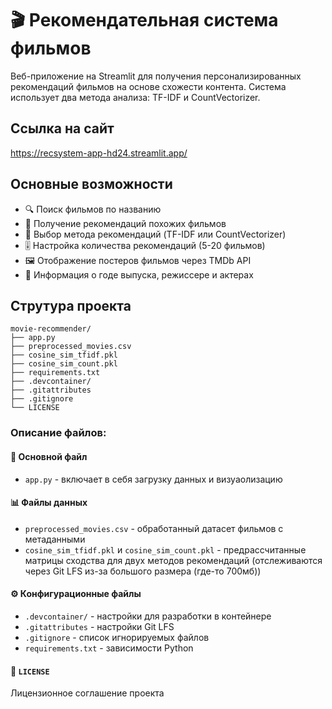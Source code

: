 # 🎬 Рекомендательная система фильмов

Веб-приложение на Streamlit для получения персонализированных рекомендаций фильмов на основе схожести контента. Система использует два метода анализа: TF-IDF и CountVectorizer.

## Ссылка на сайт

https://recsystem-app-hd24.streamlit.app/

## Основные возможности

- 🔍 Поиск фильмов по названию
- 🎯 Получение рекомендаций похожих фильмов
- 🔄 Выбор метода рекомендаций (TF-IDF или CountVectorizer)
- 🎚️ Настройка количества рекомендаций (5-20 фильмов)
- 🖼️ Отображение постеров фильмов через TMDb API
- 📅 Информация о годе выпуска, режиссере и актерах

## Струтура проекта
```
movie-recommender/
├── app.py                     
├── preprocessed_movies.csv    
├── cosine_sim_tfidf.pkl      
├── cosine_sim_count.pkl       
├── requirements.txt           
├── .devcontainer/           
├── .gitattributes         
├── .gitignore            
└── LICENSE
```

### Описание файлов:

#### 🎯 Основной файл
- `app.py` - включает в себя загрузку данных и визуаолизацию

#### 📊 Файлы данных
- `preprocessed_movies.csv` - обработанный датасет фильмов с метаданными
- `cosine_sim_tfidf.pkl` и `cosine_sim_count.pkl` - предрассчитанные матрицы сходства для двух методов рекомендаций (отслеживаются через Git LFS из-за большого размера (где-то 700мб))

#### ⚙️ Конфигурационные файлы
- `.devcontainer/` - настройки для разработки в контейнере
- `.gitattributes` - настройки Git LFS
- `.gitignore` - список игнорируемых файлов
- `requirements.txt` - зависимости Python

#### 📜 `LICENSE`
Лицензионное соглашение проекта
